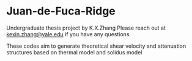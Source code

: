 # Juan-de-Fuca-Ridge
Undergraduate thesis project
by K.X.Zhang
Please reach out at kexin.zhang@yale.edu if you have any questions.

These codes aim to generate theoretical shear velocity and attenuation structures based on thermal model and solidus model
